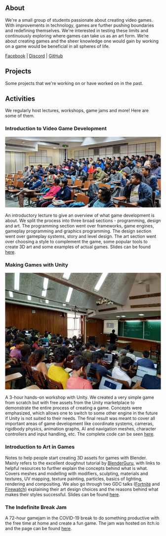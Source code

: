 ## About

We're a small group of students passionate about creating video games. With improvements in technology, games are further pushing boundaries and redefining themselves. We're interested in testing these limits and continuously exploring where games can take us as an art form. We’re about creating games and the sheer knowledge one would gain by working on a game would be beneficial in all spheres of life.

[Facebook](https://www.facebook.com/gamedev.iitk/) \| [Discord](https://discord.gg/pThvGHs) \| [GitHub](https://github.com/gamedev-iitk/)

## Projects

Some projects that we're working on or have worked on in the past.



## Activities

We regularly host lectures, workshops, game jams and more! Here are some of them.

### Introduction to Video Game Development

![lec1](/assets/lec1.jpg)

An introductory lecture to give an overview of what game development is about. We split the process into three broad sections - programming, design and art. The programming section went over frameworks, game engines, gameplay programming and graphics programming. The design section went over gameplay systems, story and level design. The art section went over choosing a style to complement the game, some popular tools to create 3D art and some examples of actual games. Slides can be found [here](https://docs.google.com/presentation/d/1KRyublzorT5SvWph-tumIEEnLkqCrWzOOCH7cuQMYVw/edit?usp=sharing).

### Making Games with Unity

![work1](/assets/work1.jpg)

A 3-hour hands-on workshop with Unity. We created a very simple game from scratch but with free assets from the Unity marketplace to demonstrate the entire process of creating a game. Concepts were emphasized, which allows one to switch to some other engine in the future if Unity is not suited to their needs. The final result was meant to cover all important areas of game development like coordinate systems, cameras, rigidbody physics, animation graphs, AI and navigation meshes, character controllers and input handling, etc. The complete code can be seen [here](https://github.com/gamedev-iitk/low-poly-dodgeball).

### Introduction to Art in Games

Notes to help people start creating 3D assets for games with Blender. Mainly refers to the excellent doughnut tutorial by [BlenderGuru](https://www.youtube.com/playlist?list=PLxLGgWrla12dEW5mjO09kR2_TzPqDTXdw), with links to helpful resources to further explain the concepts behind what is what. Covers meshes and modelling with modifiers, sculpting, materials and textures, UV mapping, texture painting, particles, basics of lighting, rendering and compositing. We also go through two GDC talks ([Fortnite](https://www.youtube.com/watch?v=498KToofNf8) and [Firewatch](https://www.youtube.com/watch?v=SdxQ3HlhTE8)) explaining their art design choices and the reasons behind what makes their styles successful. Slides can be found [here](https://docs.google.com/presentation/d/1ssNHy0QoTJPN7iKaRXsq1DeZal9rQTwYrj-TicSZj2c/edit?usp=sharing).

### The Indefinite Break Jam

A 72-hour gamejam in the COVID-19 break to do something productive with the free time at home and create a fun game. The jam was hosted on itch.io and the page can be found [here](https://itch.io/jam/iitk-game-jam).